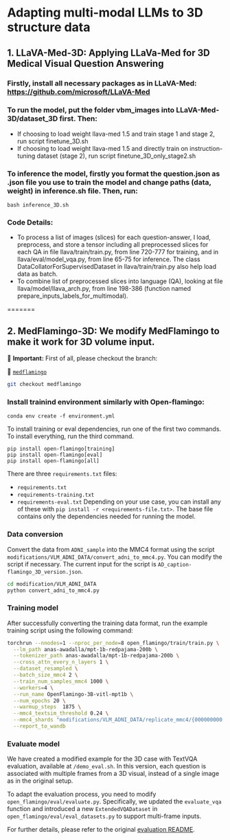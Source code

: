 # Adapting multi-modal LLMs to 3D structure data

## 1. LLaVA-Med-3D: Applying LLaVa-Med for 3D Medical Visual Question Answering
### Firstly, install all necessary packages as in LLaVA-Med: https://github.com/microsoft/LLaVA-Med

### To run the model, put the folder vbm_images into LLaVA-Med-3D/dataset_3D first. Then:

- If choosing to load weight llava-med 1.5 and train stage 1 and stage 2, run script finetune_3D.sh
- If choosing to load weight llava-med 1.5 and directly train on instruction-tuning dataset (stage 2), run script finetune_3D_only_stage2.sh

### To inference the model, firstly you format the question.json as .json file you use to train the model and change paths (data, weight) in inference.sh file. Then, run:
```Shell
bash inference_3D.sh
```
### Code Details:

- To process a list of images (slices) for each question-answer, I load, preprocess, and store a tensor including all preprocessed slices for each QA in file llava/train/train.py, from line 720-777 for training,
and in llava/eval/model_vqa.py, from line 65-75 for inference. The class DataCollatorForSupervisedDataset in llava/train/train.py also help load data as batch.
- To combine list of preprocessed slices into language (QA), looking at file llava/model/llava_arch.py, from line 198-386 (function named prepare_inputs_labels_for_multimodal).


=======
## 2. MedFlamingo-3D: We modify MedFlamingo to make it work for 3D volume input.
🚀 **Important:** First of all, please checkout the branch:

🔗 [`medflamingo`](https://github.com/duyhominhnguyen/Multi-modal-LLM-3D/tree/medflamingo)

```bash
git checkout medflamingo
```

### Install trainind environment similarly with Open-flamingo:
```
conda env create -f environment.yml
```
To install training or eval dependencies, run one of the first two commands. To install everything, run the third command.
```
pip install open-flamingo[training]
pip install open-flamingo[eval]
pip install open-flamingo[all]
```
There are three `requirements.txt` files: 
- `requirements.txt` 
- `requirements-training.txt`
- `requirements-eval.txt`
Depending on your use case, you can install any of these with `pip install -r <requirements-file.txt>`. The base file contains only the dependencies needed for running the model.


### Data conversion
Convert the data from `ADNI_sample` into the MMC4 format using the script `modifications/VLM_ADNI_DATA/convert_adni_to_mmc4.py`. You can modify the script if necessary. The current input for the script is `AD_caption-flamingo_3D_version.json`.

```bash
cd modification/VLM_ADNI_DATA
python convert_adni_to_mmc4.py
```

### Training model
After successfully converting the training data format, run the example training script using the following command:
```bash
torchrun --nnodes=1 --nproc_per_node=8 open_flamingo/train/train.py \
  --lm_path anas-awadalla/mpt-1b-redpajama-200b \
  --tokenizer_path anas-awadalla/mpt-1b-redpajama-200b \
  --cross_attn_every_n_layers 1 \
  --dataset_resampled \
  --batch_size_mmc4 2 \
  --train_num_samples_mmc4 1000 \
  --workers=4 \
  --run_name OpenFlamingo-3B-vitl-mpt1b \
  --num_epochs 20 \
  --warmup_steps  1875 \
  --mmc4_textsim_threshold 0.24 \
  --mmc4_shards "modifications/VLM_ADNI_DATA/replicate_mmc4/{000000000..000000040}.tar" \
  --report_to_wandb
```

### Evaluate model
We have created a modified example for the 3D case with TextVQA evaluation, available at `/demo_eval.sh`. In this version, each question is associated with multiple frames from a 3D visual, instead of a single image as in the original setup.

To adapt the evaluation process, you need to modify `open_flamingo/eval/evaluate.py`. Specifically, we updated the `evaluate_vqa` function and introduced a new `ExtendedVQADataset` in `open_flamingo/eval/eval_datasets.py` to support multi-frame inputs.

For further details, please refer to the original [evaluation README](https://github.com/mlfoundations/open_flamingo/tree/main/open_flamingo/eval).

